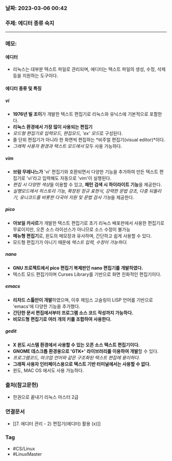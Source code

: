 ### 날짜: 2023-03-06 00:42

### 주제: 에디터 종류 숙지  
---
### 메모:
#### 에디터
- 리눅스는 대부분 텍스트 파일로 관리되며, 에디터는 텍스트 파일의 생성, 수정, 삭제 등을 지원하는 도구이다. 
#### 에디터 종류 및 특징
##### vi
- **1976년 빌 조이**가 개발한 텍스트 편집기로 리눅스와 유닉스에 기본적으로 포함한다.
- **리눅스 환경에서 가장 많이 사용되는 편집기** 
- *모드형 편집기로 입력모드, 편집모드, 'ex' 모드*로 구성된다. 
- 줄 단위 편집기가 아니라 한 화면씩 편집하는 *비주얼 편집기(visual editor)*이다. 
- *그래픽 사용자 환경과 텍스트 모드에서* 모두 사용 가능하다.
##### vim
- **브람 무레나느가** 'vi' 편집기와 호환되면서 다양한 기능을 추가하여 만든 텍스트 편집기로 'vi'라고 입력해도 자동으로 'vim'이 실행된다. 
- *편집 시 다양한 색상*을 이용할 수 있고, **패턴 검색 시 하이라이트 기능**을 제공한다. 
- *실행모드에서 히스토리 기능, 확장된 정규 표현식, 강력한 문법 강조, 다중 되돌리기, 유니코드를 비롯한 다국어 지원 및 문법 검사 기능*을 제공한다.
##### pico
- **아보일 카사르**가 개발한 텍스트 편집기로 초기 리눅스 배포판에서 사용한 편집기로 무료이지만, 오픈 소스 라이선스가 아니므로 소스 수정이 불가능 
- **메뉴형 편집기**로, 윈도의 메모장과 유사하며, 간단하고 쉽게 사용할 수 있다. 
- 모드형 편집기가 아니기 때문에 *텍스트 입력, 수정이 가능하다.* 
##### nano
- **GNU 프로젝트에서 pico 편집기 복제판인 nano 편집기를 개발하였다.** 
- 텍스트 모드 편집기이며 Curses Library를 기반으로 화면 친화적인 편집기이다. 
##### emacs
- **리차드 스톨만이 개발**하였으며, 이후 제임스 고슬링이 LISP 언어를 기반으로 'emacs'에 다양한 기능을 추가했다. 
- **간단한 문서 편집에서부터 프로그램 소스 코드 작성까지 가능하다.** 
- **비모드형 편집기로 여러 개의 키를 조합하여 사용한다.**
##### gedit 
- **X 윈도 시스템 환경에서 사용할 수 있는 오픈 소스 텍스트 편집기이다.** 
- **GNOME 데스크톱 환경용으로 'GTK+' 라이브러리를 이용하여 개발**할 수 있다. 
- *프로그램코드, 마크업 언어와 같은 구조화된 텍스트 편집에 용이하다.* 
- **그래픽 사용자 인터페이스용으로 텍스트 기반 터미널에서는 사용할 수 없다.** 
- 윈도, MAC OS 에서도 사용 가능하다. 

### 출처(참고문헌) 
- 한권으로 끝내기 리눅스 마스터 2급

### 연결문서 
- [[7. 에디터 관리 - 2) 편집기(에디터) 활용 (x)]]

### Tag
- #CS/Linux 
- #LinuxMaster 